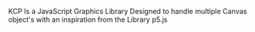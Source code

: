 KCP Is a JavaScript Graphics Library Designed to handle multiple Canvas object's with an inspiration from the Library p5.js
